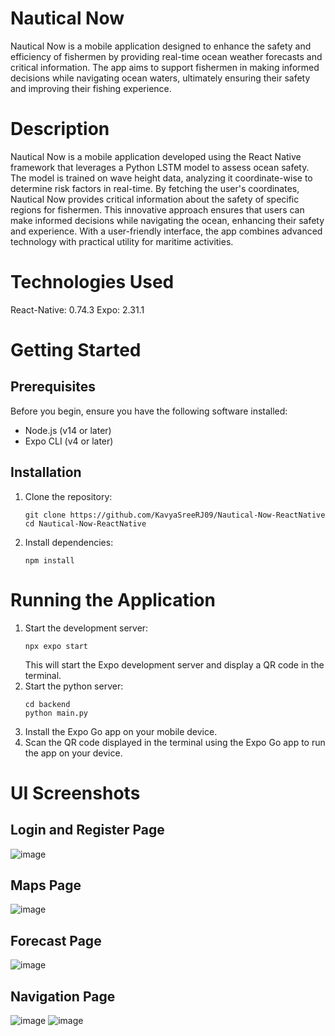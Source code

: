 # Nautical Now
Nautical Now is a mobile application designed to enhance the safety and efficiency of fishermen by providing real-time ocean weather forecasts and critical information. The app aims to support fishermen in making informed decisions while navigating ocean waters, ultimately ensuring their safety and improving their fishing experience.

# Description
Nautical Now is a mobile application developed using the React Native framework that leverages a Python LSTM model to assess ocean safety. The model is trained on wave height data, analyzing it coordinate-wise to determine risk factors in real-time. By fetching the user's coordinates, Nautical Now provides critical information about the safety of specific regions for fishermen. This innovative approach ensures that users can make informed decisions while navigating the ocean, enhancing their safety and experience. With a user-friendly interface, the app combines advanced technology with practical utility for maritime activities.

# Technologies Used
React-Native: 0.74.3
Expo: 2.31.1

# Getting Started
## Prerequisites
Before you begin, ensure you have the following software installed:

- Node.js (v14 or later)
- Expo CLI (v4 or later)

## Installation
1. Clone the repository: 

   ```
   git clone https://github.com/KavyaSreeRJ09/Nautical-Now-ReactNative
   cd Nautical-Now-ReactNative
   ```
2. Install dependencies:

   ```
   npm install
   ```

# Running the Application
1. Start the development server:
   ```
   npx expo start
   ```
   This will start the Expo development server and display a QR code in the terminal.
2. Start the python server:
   ```
   cd backend
   python main.py
   ```
3. Install the Expo Go app on your mobile device.
4. Scan the QR code displayed in the terminal using the Expo Go app to run the app on your device.

# UI Screenshots
## Login and Register Page
![image](https://github.com/user-attachments/assets/acfe6533-18e0-471a-94cc-b065738bdc7d)

## Maps Page
![image](https://github.com/user-attachments/assets/4f449638-2a4f-42ac-a8b0-cebb48e58e52)

## Forecast Page
![image](https://github.com/user-attachments/assets/4efd66a4-ac85-42cd-81df-772606956d17)

## Navigation Page
![image](https://github.com/user-attachments/assets/d9ec2b60-931d-44e4-bd02-1e2fe02e4f7b)
![image](https://github.com/user-attachments/assets/d9a233af-c9e1-4221-93d1-3b5775bb728e)





